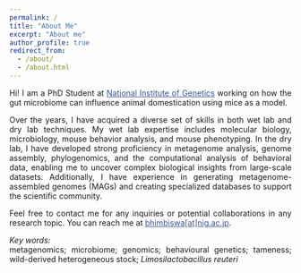 ```yaml
---
permalink: /
title: "About Me"
excerpt: "About me"
author_profile: true
redirect_from: 
  - /about/
  - /about.html
---
```

<style> body {text-align: justify} </style> <!-- Justify text. -->

Hi! I am a PhD Student at <a href="https://www.nig.ac.jp/nig/" target="_blank" style="color:#3B528B;">National Institute of Genetics</a> working on how the gut microbiome can influence animal domestication using mice as a model. <br> 

Over the years, I have acquired a diverse set of skills in both wet lab and dry lab techniques. My wet lab expertise includes molecular biology, microbiology, mouse behavior analysis, and mouse phenotyping. In the dry lab, I have developed strong proficiency in metagenome analysis, genome assembly, phylogenomics, and the computational analysis of behavioral data, enabling me to uncover complex biological insights from large-scale datasets. Additionally, I have experience in generating metagenome-assembled genomes (MAGs) and creating specialized databases to support the scientific community.

Feel free to contact me for any inquiries or potential collaborations in any research topic. You can reach me at <a href="mailto:bhimbiswa@nig.ac.jp" target="_blank" style="color:#3B528B;">bhimbiswa[at]nig.ac.jp</a>.<br>

*Key words:*<br>
metagenomics; microbiome; genomics; behavioural genetics; tameness; wild-derived heterogeneous stock; *Limosilactobacillus reuteri* <br>
